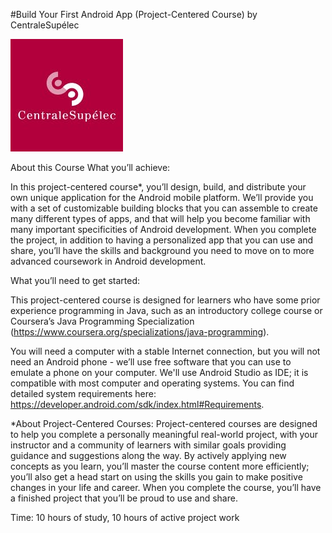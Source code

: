 #Build Your First Android App (Project-Centered Course) by CentraleSupélec

![](image/logo-coursera.jpg)


About this Course
What you’ll achieve:

In this project-centered course*, you’ll design, build, and distribute your own unique application for the Android mobile platform. We’ll provide you with a set of customizable building blocks that you can assemble to create many different types of apps, and that will help you become familiar with many important specificities of Android development. When you complete the project, in addition to having a personalized app that you can use and share, you’ll have the skills and background you need to move on to more advanced coursework in Android development. 

 What you’ll need to get started:

This project-centered course is designed for learners who have some prior experience programming in Java, such as an introductory college course or Coursera’s Java Programming Specialization (https://www.coursera.org/specializations/java-programming).

You will need a computer with a stable Internet connection, but you will not need an Android phone - we’ll use free software that you can use to emulate a phone on your computer. We'll use Android Studio as IDE; it is compatible with most computer and operating systems. You can find detailed system requirements here: https://developer.android.com/sdk/index.html#Requirements.

*About Project-Centered Courses: Project-centered courses are designed to help you complete a personally meaningful real-world project, with your instructor and a community of learners with similar goals providing guidance and suggestions along the way. By actively applying new concepts as you learn, you’ll master the course content more efficiently; you’ll also get a head start on using the skills you gain to make positive changes in your life and career. When you complete the course, you’ll have a finished project that you’ll be proud to use and share. 

Time: 10 hours of study, 10 hours of active project work
